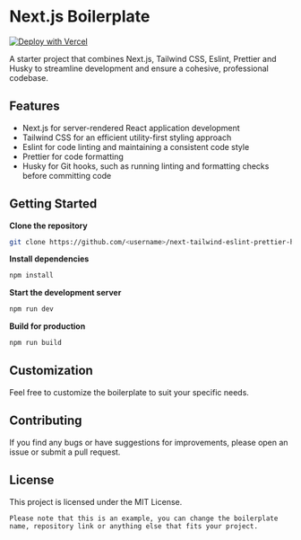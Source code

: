 # **Next.js Boilerplate**

[![Deploy with Vercel](https://vercel.com/button)](https://vercel.com/new/clone?repository-url=https%3A%2F%2Fgithub.com%2Fskarthikeyan96%2Fnext-tailwind-eslint-boilerplate)

A starter project that combines Next.js, Tailwind CSS, Eslint, Prettier and Husky to streamline development and ensure a cohesive, professional codebase.

## **Features**

- Next.js for server-rendered React application development
- Tailwind CSS for an efficient utility-first styling approach
- Eslint for code linting and maintaining a consistent code style
- Prettier for code formatting
- Husky for Git hooks, such as running linting and formatting checks before committing code

## **Getting Started**

**Clone the repository**

```bash
git clone https://github.com/<username>/next-tailwind-eslint-prettier-husky-boilerplate.git
```

**Install dependencies**

```bash
npm install
```

**Start the development server**

```bash
npm run dev
```

**Build for production**

```bash
npm run build
```

## **Customization**

Feel free to customize the boilerplate to suit your specific needs.

## **Contributing**

If you find any bugs or have suggestions for improvements, please open an issue or submit a pull request.

## **License**

This project is licensed under the MIT License.

```
Please note that this is an example, you can change the boilerplate name, repository link or anything else that fits your project.
```
